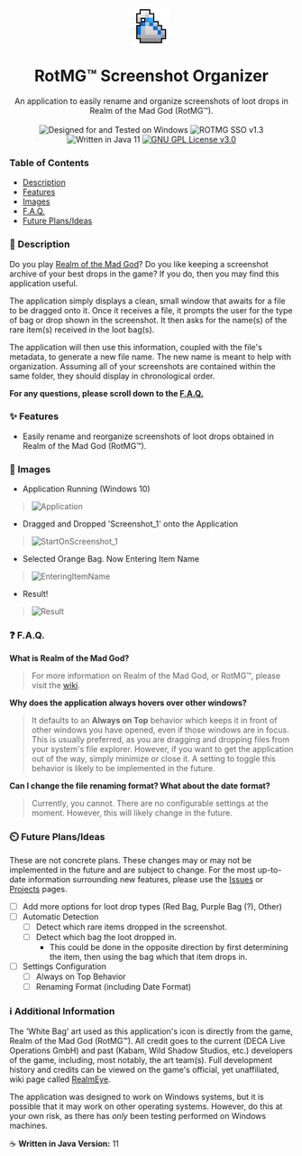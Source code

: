 <p align="center">
    <img align="center" src="https://raw.githubusercontent.com/Minimunch57/ROTMG-Screenshot-Organizer/main/src/com/minimunch57/images/icon.png">
    <br>
    <h1 align="center">RotMG™ Screenshot Organizer</h1>
</p>
<p align="center">
    An application to easily rename and organize screenshots of loot drops in Realm of the Mad God (RotMG™).
    <br><br>
    <img src="https://img.shields.io/badge/designed for-windows-blue?style=flat&logo=windows" alt="Designed for and Tested on Windows">
    <img src="https://img.shields.io/badge/version-1.3-blue" alt="ROTMG SSO v1.3">
    <img src="https://img.shields.io/badge/language-java-F58219?logo=oracle" alt="Written in Java 11">
    <a target="_blank" href="https://github.com/Minimunch57/ROTMG-Screenshot-Organizer/blob/main/LICENSE"><img src="https://img.shields.io/badge/license-GPU%203.0-yellow" alt="GNU GPL License v3.0"></a>
</p>

### Table of Contents
- [Description](https://github.com/Minimunch57/ROTMG-Screenshot-Organizer#-description)
- [Features](https://github.com/Minimunch57/ROTMG-Screenshot-Organizer#-features)
- [Images](https://github.com/Minimunch57/ROTMG-Screenshot-Organizer#-images)
- [F.A.Q.](https://github.com/Minimunch57/ROTMG-Screenshot-Organizer#-f.a.q.)
- [Future Plans/Ideas](https://github.com/Minimunch57/ROTMG-Screenshot-Organizer#-future%20plans%2Fideas)

### 📃 Description
Do you play [Realm of the Mad God](https://www.realmofthemadgod.com/)? Do you like keeping a screenshot archive of your best drops in the game?
If you do, then you may find this application useful.

The application simply displays a clean, small window that awaits for a file to be dragged onto it.
Once it receives a file, it prompts the user for the type of bag or drop shown in the screenshot.
It then asks for the name(s) of the rare item(s) received in the loot bag(s).

The application will then use this information, coupled with the file's metadata, to generate a new file name.
The new name is meant to help with organization.
Assuming all of your screenshots are contained within the same folder, they should display in chronological order.

__For any questions, please scroll down to the [F.A.Q.](https://github.com/Minimunch57/ROTMG-Screenshot-Organizer#-f.a.q.)__

### ✨ Features
- Easily rename and reorganize screenshots of loot drops obtained in Realm of the Mad God (RotMG™).

### 📸 Images
- Application Running (Windows 10)

>![Application](https://github.com/Minimunch57/ROTMG-Screenshot-Organizer/assets/43156167/71486f41-cc7d-4158-bd76-4eebfa37782c)

- Dragged and Dropped 'Screenshot_1' onto the Application

>![StartOnScreenshot_1](https://github.com/Minimunch57/ROTMG-Screenshot-Organizer/assets/43156167/79c15abe-c1db-44df-b87f-1479f7434ef0)

- Selected Orange Bag. Now Entering Item Name

>![EnteringItemName](https://github-production-user-asset-6210df.s3.amazonaws.com/43156167/239608491-44823ede-55cf-48e7-9b42-8159cb72207e.png)

- Result!

>![Result](https://github.com/Minimunch57/ROTMG-Screenshot-Organizer/assets/43156167/22e15552-0b01-47f9-9d57-231f23edf2cc)

### ❓ F.A.Q.
__What is Realm of the Mad God?__

>For more information on Realm of the Mad God, or RotMG™, please visit the [wiki](https://www.realmeye.com/wiki/realm-of-the-mad-god).

__Why does the application always hovers over other windows?__

>It defaults to an  __Always on Top__  behavior which keeps it in front of other windows you have opened, even if those windows are in focus.
This is usually preferred, as you are dragging and dropping files from your system's file explorer.
However, if you want to get the application out of the way, simply minimize or close it.
A setting to toggle this behavior is likely to be implemented in the future.

__Can I change the file renaming format? What about the date format?__

>Currently, you cannot. There are no configurable settings at the moment. However, this will likely change in the future.

### ⏲️ Future Plans/Ideas
These are not concrete plans. These changes may or may not be implemented in the future and are subject to change.
For the most up-to-date information surrounding new features, please use the [Issues](https://github.com/Minimunch57/ROTMG-Screenshot-Organizer/issues) or [Projects](https://github.com/Minimunch57/ROTMG-Screenshot-Organizer/projects?query=is%3Aopen) pages.
- [ ] Add more options for loot drop types (Red Bag, Purple Bag (?), Other)
- [ ] Automatic Detection
    - [ ] Detect which rare items dropped in the screenshot.
    - [ ] Detect which bag the loot dropped in.
      - This could be done in the opposite direction by first determining the item, then using the bag which that item drops in.
- [ ] Settings Configuration
    - [ ] Always on Top Behavior
    - [ ] Renaming Format (including Date Format)

### ℹ️ Additional Information
The 'White Bag' art used as this application's icon is directly from the game, Realm of the Mad God (RotMG™).
All credit goes to the current (DECA Live Operations GmbH) and past (Kabam, Wild Shadow Studios, etc.) developers of the game, including, most notably, the art team(s).
Full development history and credits can be viewed on the game's official, yet unaffiliated, wiki page called [RealmEye](https://www.realmeye.com/wiki/development).

The application was designed to work on Windows systems, but it is possible that it may work on other operating systems.
However, do this at your own risk, as there has *only* been testing performed on Windows machines.

☕  __Written in Java Version:__  11